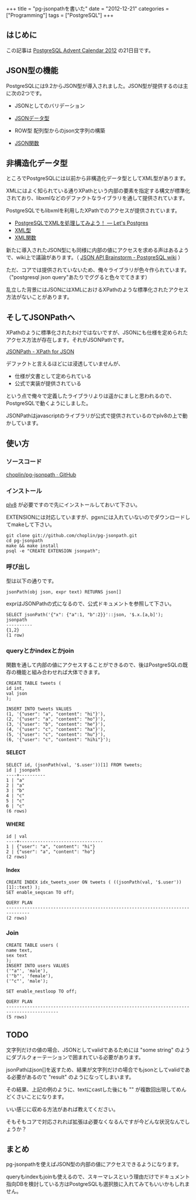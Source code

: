 +++
title = "pg-jsonpathを書いた"
date = "2012-12-21"
categories = ["Programming"]
tags = ["PostgreSQL"]
+++

はじめに
--------

この記事は [PostgreSQL Advent Calendar 2012](http://atnd.org/events/34176) の21日目です。

JSON型の機能
------------

PostgreSQLには9.2からJSON型が導入されました。JSON型が提供するのは主に次の2つです。

- JSONとしてのバリデーション
- [JSONデータ型](http://www.postgresql.jp/document/9.2/html/datatype-json.html)

- ROW型 配列型からのjson文字列の構築
- [JSON関数](http://www.postgresql.jp/document/9.2/html/functions-json.html)

非構造化データ型
----------------

ところでPostgreSQLには以前から非構造化データ型としてXML型があります。

XMLにはよく知られている通りXPathという内部の要素を指定する構文が標準化されており、libxmlなどのデファクトなライブラリを通して提供されています。

PostgreSQLでもlibxmlを利用したXPathでのアクセスが提供されています。

- [PostgreSQLでXMLを処理してみよう！ — Let's Postgres](http://lets.postgresql.jp/documents/tutorial/xml/1/)
- [XML型](http://www.postgresql.jp/document/9.2/html/datatype-xml.html)
- [XML関数](http://www.postgresql.jp/document/9.2/html/functions-xml.html)

新たに導入されたJSON型にも同様に内部の値にアクセスを求める声はあるようで、wiki上で議論があります。（ [JSON API Brainstorm - PostgreSQL wiki](http://wiki.postgresql.org/wiki/JSON_API_Brainstorm) ）

ただ、コアでは提供されていないため、俺々ライブラリが色々作られています。（"postgresql json query"あたりでググると色々でてきます）

乱立した背景にはJSONにはXMLにおけるXPathのような標準化されたアクセス方法がないことがあります。

そしてJSONPathへ
----------------

XPathのように標準化されたわけではないですが、JSONにも仕様を定められたアクセス方法が存在します。それがJSONPathです。

[JSONPath - XPath for JSON](http://goessner.net/articles/JsonPath/)

デファクトと言えるほどには浸透していませんが、

- 仕様が文書として定められている
- 公式で実装が提供されている

という点で俺々で定義したライブラリよりは遥かにましと思われるので、PostgreSQLで動くようにしました。

JSONPathはjavascriptのライブラリが公式で提供されているのでplv8の上で動かしています。

使い方
------

### ソースコード

[choplin/pg-jsonpath · GitHub](https://github.com/choplin/pg-jsonpath)

### インストール

[plv8](http://code.google.com/p/plv8js/wiki/PLV8) が必要ですので先にインストールしておいて下さい。

EXTENSIONには対応していますが、pgxnには入れていないのでダウンロードしてmakeして下さい。

``` sourceCode
git clone git://github.com/choplin/pg-jsonpath.git
cd pg-jsonpath
make && make install
psql -e "CREATE EXTENSION jsonpath";
```

### 呼び出し

型は以下の通りです。

``` sourceCode
jsonPath(obj json, expr text) RETURNS json[]
```

exprはJSONPathの式になるので、公式ドキュメントを参照して下さい。

``` sourceCode
SELECT jsonPath('{"x": {"a":1, "b":2}}'::json, '$.x.[a,b]');
jsonpath
----------
{1,2}
(1 row)
```

### queryとかindexとかjoin

関数を通して内部の値にアクセスすることができるので、後はPostgreSQLの既存の機能と組み合わせれば大体できます。

``` sourceCode
CREATE TABLE tweets (
id int,
val json
);

INSERT INTO tweets VALUES
(1, '{"user": "a", "content": "hi"}'),
(2, '{"user": "a", "content": "ho"}'),
(3, '{"user": "b", "content": "he"}'),
(4, '{"user": "c", "content": "ha"}'),
(5, '{"user": "c", "content": "hu"}'),
(6, '{"user": "c", "content": "hihi"}');
```

#### SELECT

``` sourceCode
SELECT id, (jsonPath(val, '$.user'))[1] FROM tweets;
id | jsonpath
----+----------
1 | "a"
2 | "a"
3 | "b"
4 | "c"
5 | "c"
6 | "c"
(6 rows)
```

#### WHERE

``` sourceCode
id | val
----+--------------------------------
1 | {"user": "a", "content": "hi"}
2 | {"user": "a", "content": "ho"}
(2 rows)
```

#### Index

``` sourceCode
CREATE INDEX idx_tweets_user ON tweets ( ((jsonPath(val, '$.user'))[1]::text) );
SET enable_seqscan TO off;

QUERY PLAN
-------------------------------------------------------------------------------
(2 rows)
```

### Join

``` sourceCode
CREATE TABLE users (
name text,
sex text
);
INSERT INTO users VALUES
('"a"', 'male'),
('"b"', 'female'),
('"c"', 'male');

SET enable_nestloop TO off;

QUERY PLAN
------------------------------------------------------------------------------------------
(5 rows)
```

TODO
----

文字列だけの値の場合、JSONとしてvalidであるためには "some string" のようにダブルクォーテーションで囲まれている必要があります。

jsonPathはjson[]を返すため、結果が文字列だけの場合でもjsonとしてvalidである必要があるので "result" のようになってしまいます。

その結果、上記の例のように、textにcastした後にも "" が複数回出現してめんどくさいことになります。

いい感じに収める方法があれば教えてください。

そもそもコアで対応されれば拡張は必要なくなるんですが今どんな状況なんでしょうか？

まとめ
------

pg-jsonpathを使えばJSON型の内部の値にアクセスできるようになります。

queryもindexもjoinも使えるので、スキーマレスという理由だけでドキュメント指向DBを検討している方はPostgreSQLも選択肢に入れてみてもいいかもしれません。
